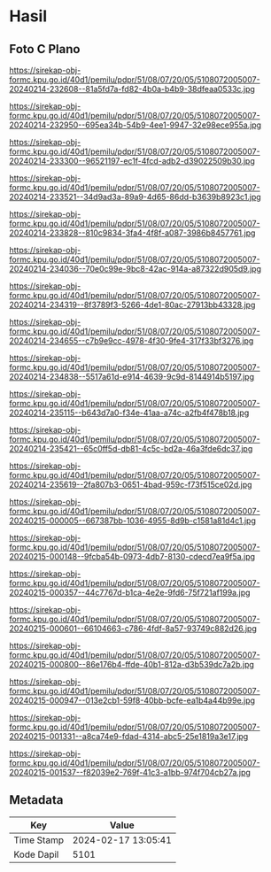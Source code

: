# Hasil

## Foto C Plano

https://sirekap-obj-formc.kpu.go.id/40d1/pemilu/pdpr/51/08/07/20/05/5108072005007-20240214-232608--81a5fd7a-fd82-4b0a-b4b9-38dfeaa0533c.jpg

https://sirekap-obj-formc.kpu.go.id/40d1/pemilu/pdpr/51/08/07/20/05/5108072005007-20240214-232950--695ea34b-54b9-4ee1-9947-32e98ece955a.jpg

https://sirekap-obj-formc.kpu.go.id/40d1/pemilu/pdpr/51/08/07/20/05/5108072005007-20240214-233300--96521197-ec1f-4fcd-adb2-d39022509b30.jpg

https://sirekap-obj-formc.kpu.go.id/40d1/pemilu/pdpr/51/08/07/20/05/5108072005007-20240214-233521--34d9ad3a-89a9-4d65-86dd-b3639b8923c1.jpg

https://sirekap-obj-formc.kpu.go.id/40d1/pemilu/pdpr/51/08/07/20/05/5108072005007-20240214-233828--810c9834-3fa4-4f8f-a087-3986b8457761.jpg

https://sirekap-obj-formc.kpu.go.id/40d1/pemilu/pdpr/51/08/07/20/05/5108072005007-20240214-234036--70e0c99e-9bc8-42ac-914a-a87322d905d9.jpg

https://sirekap-obj-formc.kpu.go.id/40d1/pemilu/pdpr/51/08/07/20/05/5108072005007-20240214-234319--8f3789f3-5266-4de1-80ac-27913bb43328.jpg

https://sirekap-obj-formc.kpu.go.id/40d1/pemilu/pdpr/51/08/07/20/05/5108072005007-20240214-234655--c7b9e9cc-4978-4f30-9fe4-317f33bf3276.jpg

https://sirekap-obj-formc.kpu.go.id/40d1/pemilu/pdpr/51/08/07/20/05/5108072005007-20240214-234838--5517a61d-e914-4639-9c9d-8144914b5197.jpg

https://sirekap-obj-formc.kpu.go.id/40d1/pemilu/pdpr/51/08/07/20/05/5108072005007-20240214-235115--b643d7a0-f34e-41aa-a74c-a2fb4f478b18.jpg

https://sirekap-obj-formc.kpu.go.id/40d1/pemilu/pdpr/51/08/07/20/05/5108072005007-20240214-235421--65c0ff5d-db81-4c5c-bd2a-46a3fde6dc37.jpg

https://sirekap-obj-formc.kpu.go.id/40d1/pemilu/pdpr/51/08/07/20/05/5108072005007-20240214-235619--2fa807b3-0651-4bad-959c-f73f515ce02d.jpg

https://sirekap-obj-formc.kpu.go.id/40d1/pemilu/pdpr/51/08/07/20/05/5108072005007-20240215-000005--667387bb-1036-4955-8d9b-c1581a81d4c1.jpg

https://sirekap-obj-formc.kpu.go.id/40d1/pemilu/pdpr/51/08/07/20/05/5108072005007-20240215-000148--9fcba54b-0973-4db7-8130-cdecd7ea9f5a.jpg

https://sirekap-obj-formc.kpu.go.id/40d1/pemilu/pdpr/51/08/07/20/05/5108072005007-20240215-000357--44c7767d-b1ca-4e2e-9fd6-75f721af199a.jpg

https://sirekap-obj-formc.kpu.go.id/40d1/pemilu/pdpr/51/08/07/20/05/5108072005007-20240215-000601--66104663-c786-4fdf-8a57-93749c882d26.jpg

https://sirekap-obj-formc.kpu.go.id/40d1/pemilu/pdpr/51/08/07/20/05/5108072005007-20240215-000800--86e176b4-ffde-40b1-812a-d3b539dc7a2b.jpg

https://sirekap-obj-formc.kpu.go.id/40d1/pemilu/pdpr/51/08/07/20/05/5108072005007-20240215-000947--013e2cb1-59f8-40bb-bcfe-ea1b4a44b99e.jpg

https://sirekap-obj-formc.kpu.go.id/40d1/pemilu/pdpr/51/08/07/20/05/5108072005007-20240215-001331--a8ca74e9-fdad-4314-abc5-25e1819a3e17.jpg

https://sirekap-obj-formc.kpu.go.id/40d1/pemilu/pdpr/51/08/07/20/05/5108072005007-20240215-001537--f82039e2-769f-41c3-a1bb-974f704cb27a.jpg


## Metadata

| Key        | Value               |
| ---------- | ------------------- |
| Time Stamp | 2024-02-17 13:05:41 |
| Kode Dapil | 5101                |



